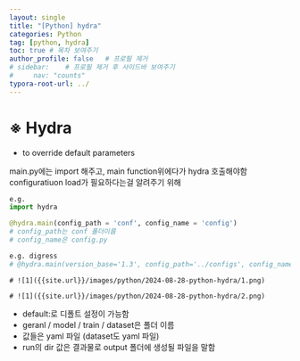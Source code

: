 ```yaml
---
layout: single
title: "[Python] hydra"
categories: Python
tag: [python, hydra]
toc: true # 목차 보여주기
author_profile: false   # 프로필 제거
# sidebar:    # 프로필 제거 후 사이드바 보여주기
#     nav: "counts"
typora-root-url: ../
---
```


# ※ Hydra
- to override default parameters

main.py에는 import 해주고, main function위에다가 hydra 호출해야함 configuratiuon load가 필요하다는걸 알려주기 위해

```py
e.g.
import hydra

@hydra.main(config_path = 'conf', config_name = 'config')
# config_path는 conf 폴더이름
# config_name은 config.py
```


```py
e.g. digress
# @hydra.main(version_base='1.3', config_path='../configs', config_name='config')
```

```
# ![1]({{site.url}}/images/python/2024-08-28-python-hydra/1.png)

# ![1]({{site.url}}/images/python/2024-08-28-python-hydra/2.png)
```

- default:로 디폴트 설정이 가능함
- geranl / model / train / dataset은 폴더 이름
- 값들은 yaml 파일 (dataset도 yaml 파일)
- run의 dir 값은 결과물로 output 폴더에 생성될 파일을 말함
